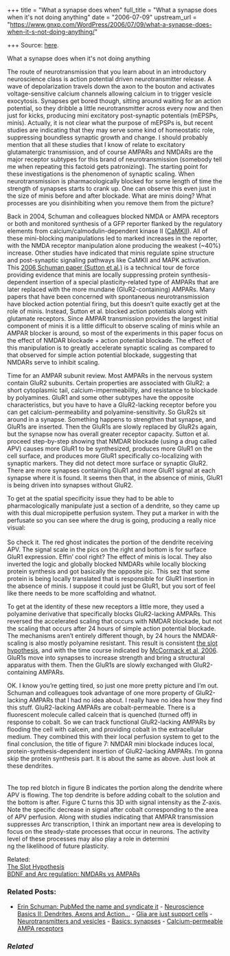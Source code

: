 +++
title = "What a synapse does when"
full_title = "What a synapse does when it's not doing anything"
date = "2006-07-09"
upstream_url = "https://www.gnxp.com/WordPress/2006/07/09/what-a-synapse-does-when-it-s-not-doing-anything/"

+++
Source: [here](https://www.gnxp.com/WordPress/2006/07/09/what-a-synapse-does-when-it-s-not-doing-anything/).

What a synapse does when it's not doing anything

The route of neurotransmission that you learn about in an introductory neuroscience class is action potential driven neurotransmitter release. A wave of depolarization travels down the axon to the bouton and activates voltage-sensitive calcium channels allowing calcium in to trigger vesicle exocytosis. Synapses get bored though, sitting around waiting for an action potential, so they dribble a little neurotransmitter across every now and then just for kicks, producing mini excitatory post-synaptic potentials (mEPSPs, minis). Actually, it is not clear what the purpose of mEPSPs is, but recent studies are indicating that they may serve some kind of homeostatic role, suppressing boundless synaptic growth and change. I should probably mention that all these studies that I know of relate to excitatory glutamatergic transmission, and of course AMPARs and NMDARs are the major receptor subtypes for this brand of neurotransmission (somebody tell me when repeating this factoid gets patronizing). The starting point for these investigations is the phenomenon of synaptic scaling. When neurotransmission is pharmacologically blocked for some length of time the strength of synapses starts to crank up. One can observe this even just in the size of minis before and after blockade. What are minis doing? What processes are you disinhibiting when you remove them from the picture?

Back in 2004, Schuman and colleagues blocked NMDA or AMPA receptors or both and monitored synthesis of a GFP reporter flanked by the regulatory elements from calcium/calmodulin-dependent kinase II ([CaMKII](http://biology.plosjournals.org/perlserv?request=get-document&doi=10.1371/journal.pbio.0030124)). All of these mini-blocking manipulations led to marked increases in the reporter, with the NMDA receptor manipulation alone producing the weakest (\~40%) increase. Other studies have indicated that minis regulate spine structure and post-synaptic signaling pathways like CaMKII and MAPK activation. This [2006 Schuman paper (Sutton et al.)](http://www.ncbi.nlm.nih.gov/entrez/query.fcgi?db=pubmed&cmd=Retrieve&dopt=Abstract&list_uids=16713568&query_hl=1&itool=pubmed_docsum) is a technical tour de force providing evidence that minis are locally suppressing protein synthesis-dependent insertion of a special plasticity-related type of AMPARs that are later replaced with the more mundane (GluR2-containing) AMPARs. Many papers that have been concerned with spontaneous neurotransmission have blocked action potential firing, but this doesn’t quite exactly get at the role of minis. Instead, Sutton et al. blocked action potentials along with glutamate receptors. Since AMPAR transmission provides the largest initial component of minis it is a little difficult to observe scaling of minis while an AMPAR blocker is around, so most of the experiments in this paper focus on the effect of NMDAR blockade + action potential blockade. The effect of this manipulation is to greatly accelerate synaptic scaling as compared to that observed for simple action potential blockade, suggesting that NMDARs serve to inhibit scaling.

Time for an AMPAR subunit review. Most AMPARs in the nervous system contain GluR2 subunits. Certain properties are associated with GluR2: a short cytoplasmic tail, calcium-impermeability, and resistance to blockade by polyamines. GluR1 and some other subtypes have the opposite characteristics, but you have to have a GluR2-lacking receptor before you can get calcium-permeability and polyamine-sensitivity. So GluR2s sit around in a synapse. Something happens to strengthen that synapse, and GluR1s are inserted. Then the GluR1s are slowly replaced by GluR2s again, but the synapse now has overall greater receptor capacity. Sutton et al. proceed step-by-step showing that NMDAR blockade (using a drug called APV) causes more GluR1 to be synthesized, produces more GluR1 on the cell surface, and produces more GluR1 specifically co-localizing with synaptic markers. They did not detect more surface or synaptic GluR2. There are more synapses containing GluR1 and more GluR1 signal at each synapse where it is found. It seems then that, in the absence of minis, GluR1 is being driven into synapses without GluR2.

To get at the spatial specificity issue they had to be able to pharmacologically manipulate just a section of a dendrite, so they came up with this dual micropipette perfusion system. They put a marker in with the perfusate so you can see where the drug is going, producing a really nice visual:  
[](https://www.gnxp.com/blog/uploaded_images/minis1-755955.jpg)  
So check it. The red ghost indicates the portion of the dendrite receiving APV. The signal scale in the pics on the right and bottom is for surface GluR1 expression. Effin’ cool right? The effect of minis is local. They also inverted the logic and globally blocked NMDARs while locally blocking protein synthesis and got basically the opposite pic. This sez that some protein is being locally translated that is responsible for GluR1 insertion in the absence of minis. I suppose it could just be GluR1, but you sort of feel like there needs to be more scaffolding and whatnot.

To get at the identity of these new receptors a little more, they used a polyamine derivative that specifically blocks GluR2-lacking AMPARs. This reversed the accelerated scaling that occurs with NMDAR blockade, but not the scaling that occurs after 24 hours of simple action potential blockade. The mechanisms aren’t entirely different though, by 24 hours the NMDAR-scaling is also mostly polyamine resistant. This result is consistent [the slot hypothesis](http://thegenius.typepad.com/the_genius/2006/04/murs_316_meets_.html), and with the time course indicated by [McCormack et al, 2006](http://www.ncbi.nlm.nih.gov/entrez/query.fcgi?db=pubmed&cmd=Retrieve&dopt=Abstract&list_uids=16600857&query_hl=3&itool=pubmed_docsum). GluR1s move into synapses to increase strength and bring a structural apparatus with them. Then the GluR1s are slowly exchanged with GluR2-containing AMPARs.

OK. I know you’re getting tired, so just one more pretty picture and I’m out. Schuman and colleagues took advantage of one more property of GluR2-lacking AMPARs that I had no idea about. I really have no idea how they find this stuff. GluR2-lacking AMPARs are cobalt-permeable. There is a fluorescent molecule called calcein that is quenched (turned off) in response to cobalt. So we can track functional GluR2-lacking AMPARs by flooding the cell with calcein, and providing cobalt in the extracellular medium. They combined this with their local perfusion system to get to the final conclusion, the title of figure 7: NMDAR mini blockade induces local, protein-synthesis-dependent insertion of GluR2-lacking AMPARs. I’m gonna skip the protein synthesis part. It is about the same as above. Just look at these dendrites.  
[](https://www.gnxp.com/blog/uploaded_images/minis2-751288.jpg)  
[](https://www.gnxp.com/blog/uploaded_images/minis3-745786.jpg)  
The top red blotch in figure B indicates the portion along the dendrite where APV is flowing. The top dendrite is before adding cobalt to the solution and the bottom is after. Figure C turns this 3D with signal intensity as the Z-axis. Note the specific decrease in signal after cobalt corresponding to the area of APV perfusion. Along with studies indicating that AMPAR transmission suppresses Arc transcription, I think an important new area is developing to focus on the steady-state processes that occur in neurons. The activity level of these processes may also play a role in determini  
ng the likelihood of future plasticity.

Related:[  
The Slot Hypothesis](http://thegenius.typepad.com/the_genius/2006/04/murs_316_meets_.html)  
[BDNF and Arc regulation: NMDARs vs AMPARs](https://www.gnxp.com/blog/2006/06/bdnf-and-arc-regulation-nmdars-vs.php)

### Related Posts:

- [Erin Schuman: PubMed the name and syndicate
  it](https://www.gnxp.com/WordPress/2006/07/08/erin-schuman-pubmed-the-name-and-syndicate-it/) - [Neuroscience Basics II: Dendrites, Axons and
  Action…](https://www.gnxp.com/WordPress/2007/04/16/neuroscience-basics-ii-dendrites-axons-and-action-potentials/) - [Glia are just support
  cells](https://www.gnxp.com/WordPress/2007/05/30/glia-are-just-support-cells/) - [Neurotransmitters and
  vesicles](https://www.gnxp.com/WordPress/2006/11/22/neurotransmitters-and-vesicles/) - [Basics:
  synapses](https://www.gnxp.com/WordPress/2006/11/16/basics-synapses/) - [Calcium-permeable AMPA
  receptors](https://www.gnxp.com/WordPress/2007/08/22/calcium-permeable-ampa-receptors/)

### *Related*

[](https://www.addtoany.com/add_to/facebook?linkurl=https%3A%2F%2Fwww.gnxp.com%2FWordPress%2F2006%2F07%2F09%2Fwhat-a-synapse-does-when-it-s-not-doing-anything%2F&linkname=What%20a%20synapse%20does%20when%20it%27s%20not%20doing%20anything "Facebook")[](https://www.addtoany.com/add_to/twitter?linkurl=https%3A%2F%2Fwww.gnxp.com%2FWordPress%2F2006%2F07%2F09%2Fwhat-a-synapse-does-when-it-s-not-doing-anything%2F&linkname=What%20a%20synapse%20does%20when%20it%27s%20not%20doing%20anything "Twitter")[](https://www.addtoany.com/add_to/email?linkurl=https%3A%2F%2Fwww.gnxp.com%2FWordPress%2F2006%2F07%2F09%2Fwhat-a-synapse-does-when-it-s-not-doing-anything%2F&linkname=What%20a%20synapse%20does%20when%20it%27s%20not%20doing%20anything "Email")[](https://www.addtoany.com/share)
